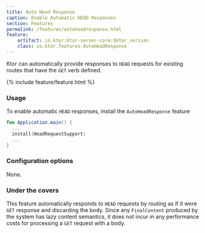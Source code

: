 ```yaml
---
title: Auto Head Response
caption: Enable Automatic HEAD Responses
section: Features
permalink: /features/autoheadresponse.html
feature:
    artifact: io.ktor:ktor-server-core:$ktor_version
    class: io.ktor.features.AutoHeadResponse
---
```


Ktor can automatically provide responses to `HEAD` requests for existing routes that have the `GET` verb defined. 

{% include feature/feature.html %}

### Usage

To enable automatic `HEAD` responses, install the `AutoHeadResponse` feature


```kotlin
fun Application.main() {
  ...
  install(HeadRequestSupport) 
  ...
}
```

### Configuration options

None.

### Under the covers

This feature automatically responds to `HEAD` requests by routing as if it were `GET` response and discarding 
the body. Since any `FinalContent` produced by the system has lazy content semantics, it does not incur in any performance
costs for processing a `GET` request with a body. 
